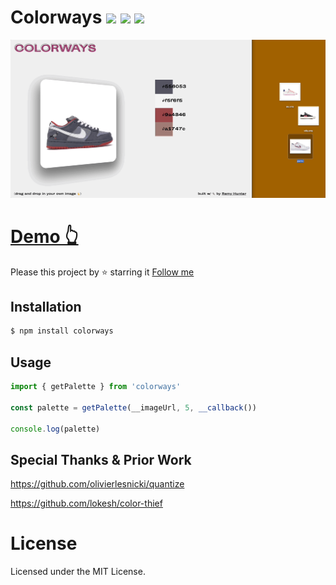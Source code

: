 


# Colorways <a href="https://npm.im/colorways"><img src="https://badgen.net/npm/v/colorways"></a> <a href="https://npm.im/colorways"><img src="https://badgen.net/npm/dm/colorways"></a> <a href="https://packagephobia.now.sh/result?p=colorways"><img src="https://packagephobia.now.sh/badge?p=colorways"></a>

![demo gif](public/etc/demo.gif)

# [Demo 👆](colorways-js.netlify.app)

Please this project by ⭐️ starring it [Follow me](https://github.com/remyhunt)

## Installation

```bash
$ npm install colorways
```


## Usage

```javascript
import { getPalette } from 'colorways'

const palette = getPalette(__imageUrl, 5, __callback())

console.log(palette)
```

## Special Thanks & Prior Work

https://github.com/olivierlesnicki/quantize

https://github.com/lokesh/color-thief

# License

Licensed under the MIT License.